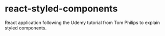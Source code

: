 # react-styled-components
React application following the Udemy tutorial from Tom Philips to explain styled components.
